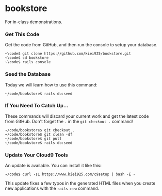 # bookstore

For in-class demonstrations.

### Get This Code

Get the code from GitHub, and then run the console to setup your database.

```
~\code$ git clone https://github.com/kiei925/bookstore.git
~\code$ cd bookstore
~\code$ rails console
```

### Seed the Database

Today we will learn how to use this command:

```
~/code/bookstore$ rails db:seed
```

### If You Need To Catch Up...

These commands will discard your current work and get the latest code
from GitHub. Don't forget the `.` in the `git checkout .` command!

```
~/code/bookstore$ git checkout .
~/code/bookstore$ git clean -df
~/code/bookstore$ git pull
~/code/bookstore$ rails db:seed
```

### Update Your Cloud9 Tools

An update is available.  You can install it like this:

```
~/code$ curl -sL https://www.kiei925.com/c9setup | bash -E -
```
This update fixes a few typos in the generated HTML files when you create new applications with the `rails new` command.
